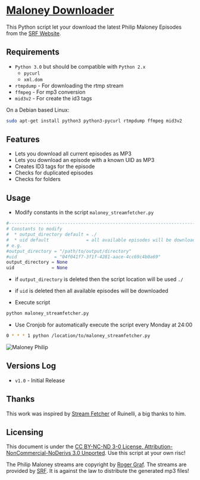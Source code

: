 [Maloney Downloader](https://github.com/tschinz/maloney_downloader)
================================

This Python script let your download the latest Philip Maloney Episodes from the [SRF Website](http://www.srf.ch/sendungen/maloney).

Requirements
---
* ``Python 3.0`` but should be compatible with ``Python 2.x``
  * ``pycurl``
  * ``xml.dom``
* ``rtmpdump`` - For downloading the rtmp stream
* ``ffmpeg`` - For mp3 conversion
* ``mid3v2`` - For create the id3 tags

On a Debian based Linux:
```bash
sudo apt-get install python3 python3-pycurl rtmpdump ffmpeg mid3v2
```

Features
---
* Lets you download all current episodes as MP3
* Lets you download an episode with a known UID as MP3
* Creates ID3 tags for the episode
* Checks for duplicated episodes
* Checks for folders

Usage
---
* Modify constants in the script ``maloney_streamfetcher.py``
```python
#-------------------------------------------------------------------------------
# Constants to modify
#  * output_directory default = ./
#  * uid default              = all available episodes will be downloaded
# e.g.
#output_directory = "/path/to/output/directory"
#uid              = "04f041f7-3f1f-4281-aace-4cc69c4b0a69"
output_directory = None
uid              = None
```
  * if ``output_directory`` is deleted then the script location will be used ``./``
  * if ``uid`` is deleted then all available episodes will be downloaded 


* Execute script
```bash
python maloney_streamfetcher.py
```

* Use Cronjob for automatically execute the script every Monday at 24:00
```bash
0 * * * 1 python /location/to/maloney_streamfetcher.py
```

![Maloney Philip](http://www.srfcdn.ch/radio/modules/dynimages/624/drs-3/maloney/2012/142280.maloney1.jpg)


Versions Log
---
- `v1.0` - Initial Release

Thanks
---
This work was inspired by [Stream Fetcher](https://www.ruinelli.ch/philip-maloney-stream-fetcher) of Ruinelli, a big thanks to him.

Licensing
---
This document is under the [CC BY-NC-ND 3-0 License, Attribution-NonCommercial-NoDerivs 3.0 Unported](http://creativecommons.org/licenses/by-nc-nd/3.0/). Use this script at your own risc!

The Philip Maloney streams are copyright by [Roger Graf](www.rogergraf.ch). The streams are provided by [SRF](www.srf.ch/sendungen/maloney). It is against the law to distribute the generated mp3 files!